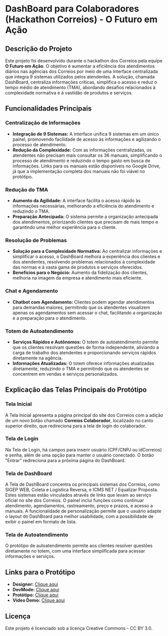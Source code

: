 # DashBoard para Colaboradores (Hackathon Correios) - O Futuro em Ação

## Descrição do Projeto

Este projeto foi desenvolvido durante o hackathon dos Correios pela equipe **O Futuro em Ação**. O objetivo é aumentar a eficiência dos atendimentos diários nas agências dos Correios por meio de uma interface centralizada que integra 9 sistemas utilizados pelos atendentes. A solução, chamada DashBoard, centraliza informações críticas, simplifica o acesso e reduz o tempo médio de atendimento (TMA), abordando desafios relacionados à complexidade normativa e à vastidão de produtos e serviços.

## Funcionalidades Principais

### Centralização de Informações
- **Integração de 9 Sistemas:** A interface unifica 9 sistemas em um único painel, promovendo facilidade de acesso às informações e agilizando o processo de atendimento.
- **Redução da Complexidade:** Com as informações centralizadas, os atendentes não precisam mais consultar os 36 manuais, simplificando o processo de atendimento e reduzindo o tempo gasto em busca de informações. Links para os manuais estão disponíveis no Google Drive, já que a implementação completa dos manuais não foi viável no protótipo.

### Redução do TMA
- **Aumento da Agilidade:** A interface facilita o acesso rápido às informações necessárias, melhorando a eficiência do atendimento e reduzindo o TMA.
- **Preparação Antecipada:** O sistema permite a organização antecipada dos atendimentos, priorizando clientes que precisam de mais tempo e garantindo uma melhor experiência para o cliente.

### Resolução de Problemas
- **Solução para a Complexidade Normativa:** Ao centralizar informações e simplificar o acesso, o DashBoard melhora a experiência dos clientes e dos atendentes, resolvendo problemas relacionados à complexidade das normas e à vasta gama de produtos e serviços oferecidos.
- **Benefícios para o Negócio:** Aumento da fidelização dos clientes, melhoria na imagem da empresa e atendimento mais eficiente.

### Chat e Agendamento
- **Chatbot com Agendamento:** Clientes podem agendar atendimentos para demandas maiores, permitindo que os atendentes visualizem apenas os agendamentos sem acessar o chat, facilitando a organização e a preparação para o atendimento.

### Totem de Autoatendimento
- **Serviços Rápidos e Autônomos:** O totem de autoatendimento permite que os clientes resolvam questões de forma independente, aliviando a carga de trabalho dos atendentes e proporcionando serviços rápidos diretamente na agência.
- **Informações Atualizadas:** O totem oferece informações atualizadas diretamente, reduzindo o TMA e permitindo que os atendentes se concentrem em vendas e serviços personalizados.

## Explicação das Telas Principais do Protótipo

### Tela Inicial
A Tela Inicial apresenta a página principal do site dos Correios com a adição de um novo botão chamado **Correios Colaborador**, localizado no canto superior direito, que redireciona para a tela de login do colaborador.

### Tela de Login
Na Tela de Login, há campos para inserir usuário (CPF/CNPJ ou idCorreios) e senha, além de uma opção para manter o usuário conectado. O botão "Entrar" redireciona para a próxima página do DashBoard.

### Tela de DashBoard
A Tela de DashBoard concentra os principais sistemas dos Correios, como SIGEP WEB, Coleta e Logística Reversa, e ICMS NET / Equalizar Proposta. Estes sistemas estão vinculados através de links que levam ao serviço oficial no site dos Correios. O painel inclui funções como continuar atendimento, agendamentos, rastreamento, preço e prazos, e acesso a manuais. A funcionalidade de personalização permite que o usuário adapte o layout do DashBoard para melhor usabilidade, com a possibilidade de exibir o painel em formato de lista.

### Tela de Autoatendimento
O protótipo de autoatendimento permite aos clientes resolver questões diretamente no totem, com uma interface simplificada para acessar informações e serviços. 

## Links para o Protótipo

- **Designer:** [Clique aqui](https://www.figma.com/design/rjpKcdPmvBwCnQFOKRcuFG/Hackathon-Correios?node-id=0-1&t=q9he9DhTrP2j5OXo-1)
- **DevMode:** [Clique aqui](https://www.figma.com/design/rjpKcdPmvBwCnQFOKRcuFG/Hackathon-Correios?node-id=0-1&m=dev&t=q9he9DhTrP2j5OXo-1)
- **Protótipo:** [Clique aqui](https://www.figma.com/proto/rjpKcdPmvBwCnQFOKRcuFG/Hackathon-Correios?node-id=0-1&t=q9he9DhTrP2j5OXo-1)
- **Vídeo Demo:** [Clique aqui](https://youtu.be/ZyjGqerG930)

## Licença

Este projeto é licenciado sob a licença Creative Commons - CC BY 3.0.

